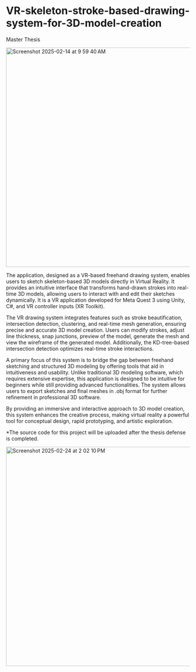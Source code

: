 # VR-skeleton-stroke-based-drawing-system-for-3D-model-creation

Master Thesis

<img width="600" alt="Screenshot 2025-02-14 at 9 59 40 AM" src="https://github.com/user-attachments/assets/5ee9c304-6cf4-4996-ab60-ed8f6f5fef61" />

The application, designed as a VR-based freehand drawing system, enables users to sketch skeleton-based 3D models directly in Virtual Reality. It provides an intuitive interface that transforms hand-drawn strokes into real-time 3D models, allowing users to interact with and edit their sketches dynamically. It is a VR application developed for Meta Quest 3 using Unity, C#, and VR controller inputs (XR Toolkit).

The VR drawing system integrates features such as stroke beautification, intersection detection, clustering, and real-time mesh generation, ensuring precise and accurate 3D model creation. Users can modify strokes, adjust line thickness, snap junctions, preview of the model, generate the mesh and view the wireframe of the generated model. Additionally, the KD-tree-based intersection detection optimizes real-time stroke interactions.

A primary focus of this system is to bridge the gap between freehand sketching and structured 3D modeling by offering tools that aid in intuitiveness and usability. Unlike traditional 3D modeling software, which requires extensive expertise, this application is designed to be intuitive for beginners while still providing advanced functionalities. The system allows users to export sketches and final meshes in .obj format for further refinement in professional 3D software.

By providing an immersive and interactive approach to 3D model creation, this system enhances the creative process, making virtual reality a powerful tool for conceptual design, rapid prototyping, and artistic exploration.

*The source code for this project will be uploaded after the thesis defense is completed.

<img height="600" alt="Screenshot 2025-02-24 at 2 02 10 PM" src="https://github.com/user-attachments/assets/72acc349-64be-4fac-b8cb-e1742ac51c62" />
